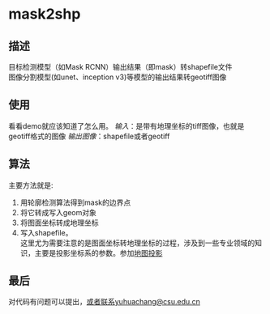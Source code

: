 # mask2shp
## 描述
目标检测模型（如Mask RCNN）输出结果（即mask）转shapefile文件  
图像分割模型(如unet、inception v3)等模型的输出结果转geotiff图像

## 使用
看看demo就应该知道了怎么用。
*输入*：是带有地理坐标的tiff图像，也就是geotiff格式的图像
*输出图像*：shapefile或者geotiff

## 算法
主要方法就是:  
1. 用轮廓检测算法得到mask的边界点  
2. 将它转成写入geom对象  
3. 将图面坐标转成地理坐标  
4. 写入shapefile。  
这里尤为需要注意的是图面坐标转地理坐标的过程，涉及到一些专业领域的知识，主要是投影坐标系的参数。参加[地图投影](https://en.wikipedia.org/wiki/Map_projection)

## 最后
对代码有问题可以提出，或者联系yuhuachang@csu.edu.cn
